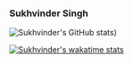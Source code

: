 ### Sukhvinder Singh
![Sukhvinder's GitHub stats](https://github-readme-stats.vercel.app/api?username=Sukhvsin2&count_private=true&show_icons=true&theme=radical))

[![Sukhvinder's wakatime stats](https://github-readme-stats.vercel.app/api/wakatime?username=Sukhvsin2)](https://github.com/Sukhvsin2/github-readme-stats)

